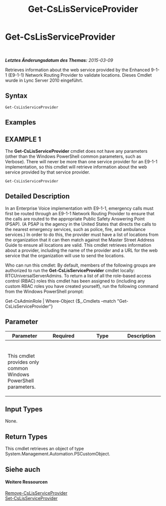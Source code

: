﻿---
title: Get-CsLisServiceProvider
TOCTitle: Get-CsLisServiceProvider
ms:assetid: 060b0b32-5787-487b-b1d9-7a0c7dd44d80
ms:mtpsurl: https://technet.microsoft.com/de-de/library/Gg398116(v=OCS.15)
ms:contentKeyID: 49293061
ms.date: 05/19/2016
mtps_version: v=OCS.15
ms.translationtype: HT
---

# Get-CsLisServiceProvider

 

_**Letztes Änderungsdatum des Themas:** 2015-03-09_

Retrieves information about the web service provided by the Enhanced 9-1-1 (E9-1-1) Network Routing Provider to validate locations. Dieses Cmdlet wurde in Lync Server 2010 eingeführt.

## Syntax

    Get-CsLisServiceProvider

## Examples

## EXAMPLE 1

The **Get-CsLisServiceProvider** cmdlet does not have any parameters (other than the Windows PowerShell common parameters, such as Verbose). There will never be more than one service provider for an E9-1-1 implementation, so this cmdlet will retrieve information about the web service provided by that service provider.

    Get-CsLisServiceProvider

## Detailed Description

In an Enterprise Voice implementation with E9-1-1, emergency calls must first be routed through an E9-1-1 Network Routing Provider to ensure that the calls are routed to the appropriate Public Safety Answering Point (PSAP). (A PSAP is the agency in the United States that directs the calls to the nearest emergency services, such as police, fire, and ambulance services.) In order to do this, the provider must have a list of locations from the organization that it can then match against the Master Street Address Guide to ensure all locations are valid. This cmdlet retrieves information about a provider, including the name of the provider and a URL for the web service that the organization will use to send the locations.

Who can run this cmdlet: By default, members of the following groups are authorized to run the **Get-CsLisServiceProvider** cmdlet locally: RTCUniversalServerAdmins. To return a list of all the role-based access control (RBAC) roles this cmdlet has been assigned to (including any custom RBAC roles you have created yourself), run the following command from the Windows PowerShell prompt:

Get-CsAdminRole | Where-Object {$\_.Cmdlets –match "Get-CsLisServiceProvider"}

## Parameter


<table>
<colgroup>
<col style="width: 25%" />
<col style="width: 25%" />
<col style="width: 25%" />
<col style="width: 25%" />
</colgroup>
<thead>
<tr class="header">
<th>Parameter</th>
<th>Required</th>
<th>Type</th>
<th>Description</th>
</tr>
</thead>
<tbody>
<tr class="odd">
<td><p></p></td>
<td><p></p></td>
<td><p></p></td>
<td><p></p></td>
</tr>
<tr class="even">
<td><p>This cmdlet provides only common Windows PowerShell parameters.</p></td>
<td><p></p></td>
<td><p></p></td>
<td> </td>
</tr>
</tbody>
</table>


## Input Types

None.

## Return Types

This cmdlet retrieves an object of type System.Management.Automation.PSCustomObject.

## Siehe auch

#### Weitere Ressourcen

[Remove-CsLisServiceProvider](remove-cslisserviceprovider.md)  
[Set-CsLisServiceProvider](set-cslisserviceprovider.md)

